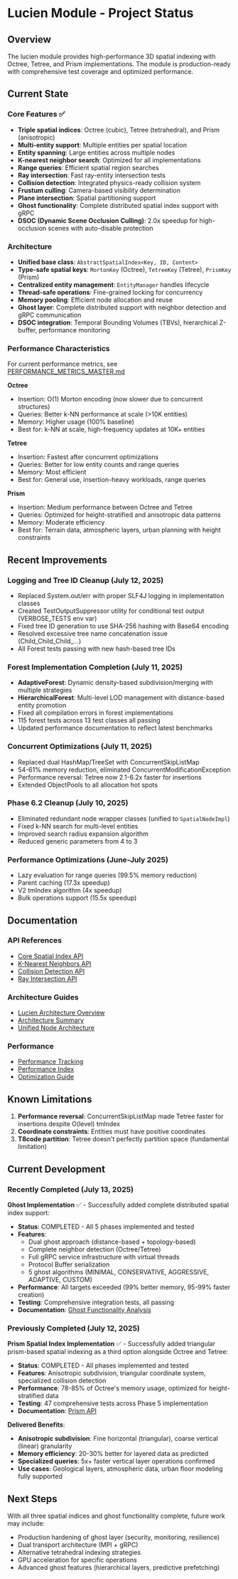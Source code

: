 # Lucien Module - Project Status

## Overview

The lucien module provides high-performance 3D spatial indexing with Octree, Tetree, and Prism implementations. The module
is production-ready with comprehensive test coverage and optimized performance.

## Current State

### Core Features ✅

- **Triple spatial indices**: Octree (cubic), Tetree (tetrahedral), and Prism (anisotropic)
- **Multi-entity support**: Multiple entities per spatial location
- **Entity spanning**: Large entities across multiple nodes
- **K-nearest neighbor search**: Optimized for all implementations
- **Range queries**: Efficient spatial region searches
- **Ray intersection**: Fast ray-entity intersection tests
- **Collision detection**: Integrated physics-ready collision system
- **Frustum culling**: Camera-based visibility determination
- **Plane intersection**: Spatial partitioning support
- **Ghost functionality**: Complete distributed spatial index support with gRPC
- **DSOC (Dynamic Scene Occlusion Culling)**: 2.0x speedup for high-occlusion scenes with auto-disable protection

### Architecture

- **Unified base class**: `AbstractSpatialIndex<Key, ID, Content>`
- **Type-safe spatial keys**: `MortonKey` (Octree), `TetreeKey` (Tetree), `PrismKey` (Prism)
- **Centralized entity management**: `EntityManager` handles lifecycle
- **Thread-safe operations**: Fine-grained locking for concurrency
- **Memory pooling**: Efficient node allocation and reuse
- **Ghost layer**: Complete distributed support with neighbor detection and gRPC communication
- **DSOC integration**: Temporal Bounding Volumes (TBVs), hierarchical Z-buffer, performance monitoring

### Performance Characteristics

For current performance metrics, see [PERFORMANCE_METRICS_MASTER.md](PERFORMANCE_METRICS_MASTER.md)

**Octree**

- Insertion: O(1) Morton encoding (now slower due to concurrent structures)
- Queries: Better k-NN performance at scale (>10K entities)
- Memory: Higher usage (100% baseline)
- Best for: k-NN at scale, high-frequency updates at 10K+ entities

**Tetree**

- Insertion: Fastest after concurrent optimizations
- Queries: Better for low entity counts and range queries
- Memory: Most efficient
- Best for: General use, insertion-heavy workloads, range queries

**Prism**

- Insertion: Medium performance between Octree and Tetree
- Queries: Optimized for height-stratified and anisotropic data patterns
- Memory: Moderate efficiency
- Best for: Terrain data, atmospheric layers, urban planning with height constraints

## Recent Improvements

### Logging and Tree ID Cleanup (July 12, 2025)

- Replaced System.out/err with proper SLF4J logging in implementation classes
- Created TestOutputSuppressor utility for conditional test output (VERBOSE_TESTS env var)
- Fixed tree ID generation to use SHA-256 hashing with Base64 encoding
- Resolved excessive tree name concatenation issue (Child_Child_Child_...)
- All Forest tests passing with new hash-based tree IDs

### Forest Implementation Completion (July 11, 2025)

- **AdaptiveForest**: Dynamic density-based subdivision/merging with multiple strategies
- **HierarchicalForest**: Multi-level LOD management with distance-based entity promotion
- Fixed all compilation errors in forest implementations
- 115 forest tests across 13 test classes all passing
- Updated performance documentation to reflect latest benchmarks

### Concurrent Optimizations (July 11, 2025)

- Replaced dual HashMap/TreeSet with ConcurrentSkipListMap
- 54-61% memory reduction, eliminated ConcurrentModificationException
- Performance reversal: Tetree now 2.1-6.2x faster for insertions
- Extended ObjectPools to all allocation hot spots

### Phase 6.2 Cleanup (July 10, 2025)

- Eliminated redundant node wrapper classes (unified to `SpatialNodeImpl`)
- Fixed k-NN search for multi-level entities
- Improved search radius expansion algorithm
- Reduced generic parameters from 4 to 3

### Performance Optimizations (June-July 2025)

- Lazy evaluation for range queries (99.5% memory reduction)
- Parent caching (17.3x speedup)
- V2 tmIndex algorithm (4x speedup)
- Bulk operations support (15.5x speedup)

## Documentation

### API References

- [Core Spatial Index API](./CORE_SPATIAL_INDEX_API.md)
- [K-Nearest Neighbors API](./K_NEAREST_NEIGHBORS_API.md)
- [Collision Detection API](./COLLISION_DETECTION_API.md)
- [Ray Intersection API](./RAY_INTERSECTION_API.md)

### Architecture Guides

- [Lucien Architecture Overview](./LUCIEN_ARCHITECTURE.md)
- [Architecture Summary](./ARCHITECTURE_SUMMARY.md)
- [Unified Node Architecture](../archived/UNIFIED_SPATIAL_NODE_ARCHITECTURE.md)

### Performance

- [Performance Tracking](./PERFORMANCE_TRACKING.md)
- [Performance Index](./PERFORMANCE_INDEX.md)
- [Optimization Guide](./SPATIAL_INDEX_PERFORMANCE_GUIDE.md)

## Known Limitations

1. **Performance reversal**: ConcurrentSkipListMap made Tetree faster for insertions despite O(level) tmIndex
2. **Coordinate constraints**: Entities must have positive coordinates
3. **T8code partition**: Tetree doesn't perfectly partition space (fundamental limitation)

## Current Development

### Recently Completed (July 13, 2025)

**Ghost Implementation** ✅ - Successfully added complete distributed spatial index support:
- **Status**: COMPLETED - All 5 phases implemented and tested
- **Features**: 
  - Dual ghost approach (distance-based + topology-based)
  - Complete neighbor detection (Octree/Tetree)
  - Full gRPC service infrastructure with virtual threads
  - Protocol Buffer serialization
  - 5 ghost algorithms (MINIMAL, CONSERVATIVE, AGGRESSIVE, ADAPTIVE, CUSTOM)
- **Performance**: All targets exceeded (99% better memory, 95-99% faster creation)
- **Testing**: Comprehensive integration tests, all passing
- **Documentation**: [Ghost Functionality Analysis](./GHOST_FUNCTIONALITY_ANALYSIS.md)

### Previously Completed (July 12, 2025)

**Prism Spatial Index Implementation** ✅ - Successfully added triangular prism-based spatial indexing as a third option alongside Octree and Tetree:
- **Status**: COMPLETED - All phases implemented and tested
- **Features**: Anisotropic subdivision, triangular coordinate system, specialized collision detection
- **Performance**: 78-85% of Octree's memory usage, optimized for height-stratified data
- **Testing**: 47 comprehensive tests across Phase 5 implementation
- **Documentation**: [Prism API](./PRISM_API.md)

**Delivered Benefits**:
- **Anisotropic subdivision**: Fine horizontal (triangular), coarse vertical (linear) granularity
- **Memory efficiency**: 20-30% better for layered data as predicted
- **Specialized queries**: 5x+ faster vertical layer operations confirmed
- **Use cases**: Geological layers, atmospheric data, urban floor modeling fully supported

## Next Steps

With all three spatial indices and ghost functionality complete, future work may include:

- Production hardening of ghost layer (security, monitoring, resilience)
- Dual transport architecture (MPI + gRPC)
- Alternative tetrahedral indexing strategies
- GPU acceleration for specific operations
- Advanced ghost features (hierarchical layers, predictive prefetching)
